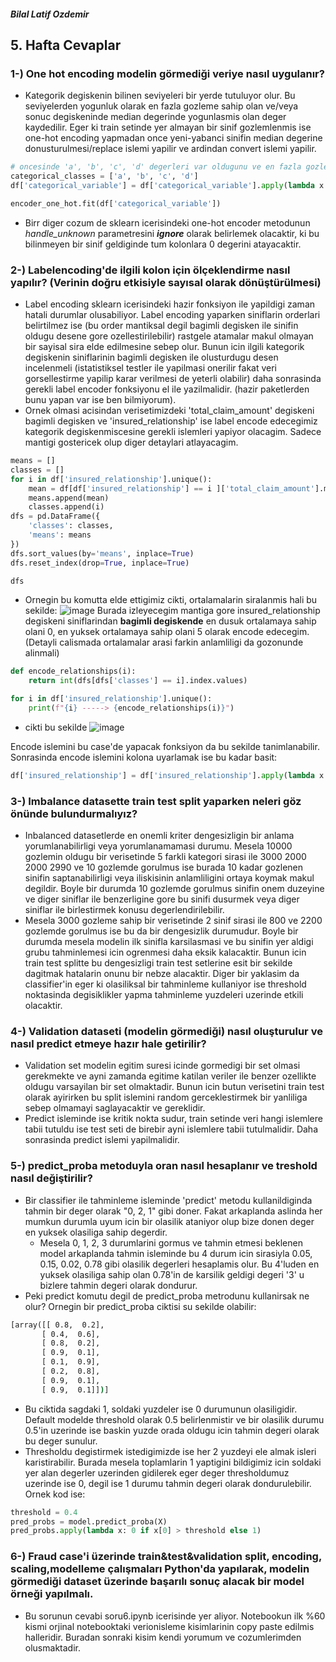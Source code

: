 ##### Bilal Latif Ozdemir
## 5. Hafta Cevaplar
### 1-) One hot encoding modelin görmediği veriye nasıl uygulanır?
* Kategorik degiskenin bilinen seviyeleri bir yerde tutuluyor olur. Bu seviyelerden yogunluk olarak en fazla gozleme sahip olan ve/veya sonuc degiskeninde median degerinde yogunlasmis olan deger kaydedilir. Eger ki train setinde yer almayan bir sinif gozlemlenmis ise one-hot encoding yapmadan once yeni-yabanci sinifin median degerine donusturulmesi/replace islemi yapilir ve ardindan convert islemi yapilir.
```python
# oncesinde 'a', 'b', 'c', 'd' degerleri var oldugunu ve en fazla gozlenenin 'b' sinifi oldugunu varsayalim.
categorical_classes = ['a', 'b', 'c', 'd']
df['categorical_variable'] = df['categorical_variable'].apply(lambda x: x if x in categorical_classes else 'b')

encoder_one_hot.fit(df['categorical_variable'])
```
* Birr diger cozum de sklearn icerisindeki one-hot encoder metodunun _handle_unknown_ parametresini **_ignore_** olarak belirlemek olacaktir, ki bu bilinmeyen bir sinif geldiginde tum kolonlara 0 degerini atayacaktir.

### 2-) Labelencoding'de ilgili kolon için ölçeklendirme nasıl yapılır? (Verinin doğru etkisiyle sayısal olarak dönüştürülmesi)
- Label encoding sklearn icerisindeki hazir fonksiyon ile yapildigi zaman hatali durumlar olusabiliyor. Label encoding yaparken siniflarin orderlari belirtilmez ise (bu order mantiksal degil bagimli degisken ile sinifin oldugu desene gore ozellestirilebilir) rastgele atamalar makul olmayan bir sayisal sira elde edilmesine sebep olur. Bunun icin ilgili kategorik degiskenin siniflarinin bagimli degisken ile olusturdugu desen incelenmeli (istatistiksel testler ile yapilmasi onerilir fakat veri gorsellestirme yapilip karar verilmesi de yeterli olabilir) daha sonrasinda gerekli label encoder fonksiyonu el ile yazilmalidir. (hazir paketlerden bunu yapan var ise ben bilmiyorum).
- Ornek olmasi acisindan verisetimizdeki 'total_claim_amount' degiskeni bagimli degisken ve 'insured_relationship' ise label encode edecegimiz kategorik degiskenmiscesine gerekli islemleri yapiyor olacagim. Sadece mantigi gostericek olup diger detaylari atlayacagim.
```python
means = []
classes = []
for i in df['insured_relationship'].unique():
    mean = df[df['insured_relationship'] == i ]['total_claim_amount'].mean()
    means.append(mean)
    classes.append(i)
dfs = pd.DataFrame({
    'classes': classes,
    'means': means
})
dfs.sort_values(by='means', inplace=True)
dfs.reset_index(drop=True, inplace=True)

dfs
```
- Ornegin bu komutta elde ettigimiz cikti, ortalamalarin siralanmis hali bu sekilde:
![image](https://user-images.githubusercontent.com/70684994/139500364-9ad6d803-ce0d-4fd4-9eaf-06ddf8bd64e4.png)
Burada izleyecegim mantiga gore insured_relationship degiskeni siniflarindan **bagimli degiskende** en dusuk ortalamaya sahip olani 0, en yuksek ortalamaya sahip olani 5 olarak encode edecegim. (Detayli calismada ortalamalar arasi farkin anlamliligi da gozonunde alinmali)

```python
def encode_relationships(i):
    return int(dfs[dfs['classes'] == i].index.values)

for i in df['insured_relationship'].unique():
    print(f"{i} -----> {encode_relationships(i)}")
```
* cikti bu sekilde
![image](https://user-images.githubusercontent.com/70684994/139510299-6d5333cd-1ded-46ef-948e-859fd51aa3b2.png)

Encode islemini bu case'de yapacak fonksiyon da bu sekilde tanimlanabilir. Sonrasinda encode islemini kolona uyarlamak ise bu kadar basit:
```python
df['insured_relationship'] = df['insured_relationship'].apply(lambda x: encode_relationship(x))
```

### 3-) Imbalance datasette train test split yaparken neleri göz önünde bulundurmalıyız?
* Inbalanced datasetlerde en onemli kriter dengesizligin bir anlama yorumlanabilirligi veya yorumlanamamasi durumu. Mesela 10000 gozlemin oldugu bir verisetinde 5 farkli kategori sirasi ile 3000 2000 2000 2990 ve 10 gozlemde gorulmus ise burada 10 kadar gozlenen sinifin saptanabilirligi veya iliskisinin anlamliligini ortaya koymak makul degildir. Boyle bir durumda 10 gozlemde gorulmus sinifin onem duzeyine ve diger siniflar ile benzerligine gore bu sinifi dusurmek veya diger siniflar ile birlestirmek konusu degerlendirilebilir.
* Mesela 3000 gozleme sahip bir verisetinde 2 sinif sirasi ile 800 ve 2200 gozlemde gorulmus ise bu da bir dengesizlik durumudur. Boyle bir durumda mesela modelin ilk sinifla karsilasmasi ve bu sinifin yer aldigi grubu tahminlemesi icin ogrenmesi daha eksik kalacaktir. Bunun icin train test splitte bu dengesizligi train test setlerine esit bir sekilde dagitmak hatalarin onunu bir nebze alacaktir. Diger bir yaklasim da classifier'in eger ki olasiliksal bir tahminleme kullaniyor ise threshold noktasinda degisiklikler yapma tahminleme yuzdeleri uzerinde etkili olacaktir.

### 4-) Validation dataseti (modelin görmediği) nasıl oluşturulur ve nasıl predict etmeye hazır hale getirilir?
* Validation set modelin egitim suresi icinde gormedigi bir set olmasi gerekmekte ve ayni zamanda egitime katilan veriler ile benzer ozellikte oldugu varsayilan bir set olmaktadir. Bunun icin butun verisetini train test olarak ayirirken bu split islemini random gerceklestirmek bir yanliliga sebep olmamayi saglayacaktir ve gereklidir.
* Predict isleminde ise kritik nokta sudur, train setinde veri hangi islemlere tabii tutuldu ise test seti de birebir ayni islemlere tabii tutulmalidir. Daha sonrasinda predict islemi yapilmalidir.
### 5-) predict_proba metoduyla oran nasıl hesaplanır ve treshold nasıl değiştirilir?
- Bir classifier ile tahminleme isleminde 'predict' metodu kullanildiginda tahmin bir deger olarak "0, 2, 1" gibi doner. Fakat arkaplanda aslinda her mumkun durumla uyum icin bir olasilik ataniyor olup bize donen deger en yuksek olasiliga sahip degerdir.
  - Mesela 0, 1, 2, 3 durumlarini gormus ve tahmin etmesi beklenen model arkaplanda tahmin isleminde bu 4 durum icin sirasiyla 0.05, 0.15, 0.02, 0.78 gibi olasilik degerleri hesaplamis olur. Bu 4'luden en yuksek olasiliga sahip olan 0.78'in de karsilik geldigi degeri '3' u bizlere tahmin degeri olarak dondurur.
- Peki predict komutu degil de predict_proba metrodunu kullanirsak ne olur? Ornegin bir predict_proba ciktisi su sekilde olabilir:
```cmd
[array([[ 0.8,  0.2],
       [ 0.4,  0.6],
       [ 0.8,  0.2],
       [ 0.9,  0.1],
       [ 0.1,  0.9],
       [ 0.2,  0.8],
       [ 0.9,  0.1],
       [ 0.9,  0.1]])]
```
- Bu ciktida sagdaki 1, soldaki yuzdeler ise 0 durumunun olasiligidir. Default modelde threshold olarak 0.5 belirlenmistir ve bir olasilik durumu 0.5'in uzerinde ise baskin yuzde orada oldugu icin tahmin degeri olarak bu deger sunulur.
- Thresholdu degistirmek istedigimizde ise her 2 yuzdeyi ele almak isleri karistirabilir. Burada mesela toplamlarin 1 yaptigini bildigimiz icin soldaki yer alan degerler uzerinden gidilerek eger deger thresholdumuz uzerinde ise 0, degil ise 1 durumu tahmin degeri olarak dondurulebilir. Ornek kod ise:
```python
threshold = 0.4
pred_probs = model.predict_proba(X)
pred_probs.apply(lambda x: 0 if x[0] > threshold else 1)
```

### 6-) Fraud case'i üzerinde train&test&validation split, encoding, scaling,modelleme çalışmaları Python'da yapılarak, modelin görmediği dataset üzerinde başarılı sonuç alacak bir model örneği yapılmalı.
* Bu sorunun cevabi soru6.ipynb icerisinde yer aliyor. Notebookun ilk %60 kismi orjinal notebooktaki verionisleme kisimlarinin copy paste edilmis halleridir. Buradan sonraki kisim kendi yorumum ve cozumlerimden olusmaktadir.